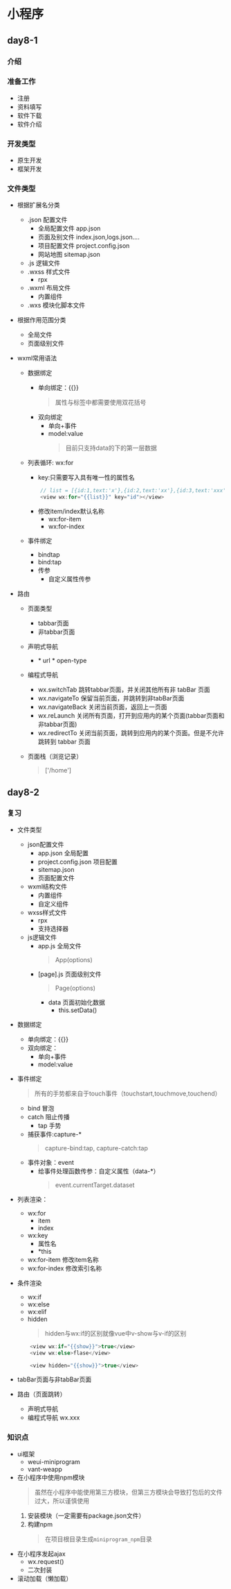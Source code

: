 # 小程序

## day8-1

### 介绍

### 准备工作
* 注册
* 资料填写
* 软件下载
* 软件介绍

### 开发类型
* 原生开发
* 框架开发

### 文件类型
* 根据扩展名分类
    * .json 配置文件   
        * 全局配置文件     app.json
        * 页面及别文件     index.json,logs.json....
        * 项目配置文件     project.config.json     
        * 网站地图         sitemap.json 
    * .js   逻辑文件              
    * .wxss 样式文件
        * rpx         
    * .wxml 布局文件
        *  内置组件       
    * .wxs  模块化脚本文件      
* 根据作用范围分类
    * 全局文件
    * 页面级别文件

* wxml常用语法
    * 数据绑定
        * 单向绑定：{{}}
            > 属性与标签中都需要使用双花括号
        * 双向绑定
            * 单向+事件
            * model:value
                > 目前只支持data的下的第一层数据

    * 列表循环: wx:for
        * key:只需要写入具有唯一性的属性名
        ```js
            // list = [{id:1,text:'x'},{id:2,text:'xx'},{id:3,text:'xxx'}]
            <view wx:for="{{list}}" key="id"></view>
        ```
        * 修改item/index默认名称
            * wx:for-item
            * wx:for-index
    * 事件绑定
        * bindtap
        * bind:tap
        * 传参
            * 自定义属性传参
* 路由
    * 页面类型
        * tabbar页面
        * 非tabbar页面
    * 声明式导航
        * <navigator>
            * url
            * open-type
    * 编程式导航
        * wx.switchTab      跳转tabbar页面，并关闭其他所有非 tabBar 页面
        * wx.navigateTo     保留当前页面，并跳转到非tabBar页面
        * wx.navigateBack   关闭当前页面，返回上一页面
        * wx.reLaunch       关闭所有页面，打开到应用内的某个页面(tabbar页面和非tabbar页面)
        * wx.redirectTo     关闭当前页面，跳转到应用内的某个页面。但是不允许跳转到 tabbar 页面

    * 页面栈（浏览记录）
        > ['/home']

## day8-2

### 复习
* 文件类型
    * json配置文件
        * app.json              全局配置
        * project.config.json   项目配置
        * sitemap.json          
        * 页面配置文件
    * wxml结构文件
        * 内置组件
        * 自定义组件
    * wxss样式文件
        * rpx
        * 支持选择器
    * js逻辑文件
        * app.js                全局文件
            > App(options)
        * [page].js               页面级别文件
            > Page(options)
            * data  页面初始化数据
                * this.setData()
* 数据绑定
    * 单向绑定：{{}}
    * 双向绑定：
        * 单向+事件
        * model:value
* 事件绑定
    > 所有的手势都来自于touch事件（touchstart,touchmove,touchend）
    * bind      冒泡
    * catch     阻止传播
        * tap   手势
    * 捕获事件:capture-*
        > capture-bind:tap, capture-catch:tap
    * 事件对象：event
        * 给事件处理函数传参：自定义属性（data-*）
            > event.currentTarget.dataset
* 列表渲染：
    * wx:for
        * item
        * index
    * wx:key
        * 属性名
        * *this
    * wx:for-item   修改item名称
    * wx:for-index  修改索引名称
* 条件渲染
    * wx:if
    * wx:else
    * wx:elif
    * hidden
        > hidden与wx:if的区别就像vue中v-show与v-if的区别

    ```js
        <view wx:if="{{show}}">true</view>
        <view wx:else>flase</view>

        <view hidden="{{show}}">true</view>
    ```

* tabBar页面与非tabBar页面
* 路由（页面跳转）
    * 声明式导航
    * 编程式导航
        wx.xxx

### 知识点
* ui框架
    * weui-miniprogram
    * vant-weapp
* 在小程序中使用npm模块
    > 虽然在小程序中能使用第三方模块，但第三方模块会导致打包后的文件过大，所以谨慎使用
    1. 安装模块（一定需要有package.json文件）
    2. 构建npm
        > 在项目根目录生成`miniprogram_npm`目录
* 在小程序发起ajax
    * wx.request()
    * 二次封装
* 滚动加载（懒加载）
